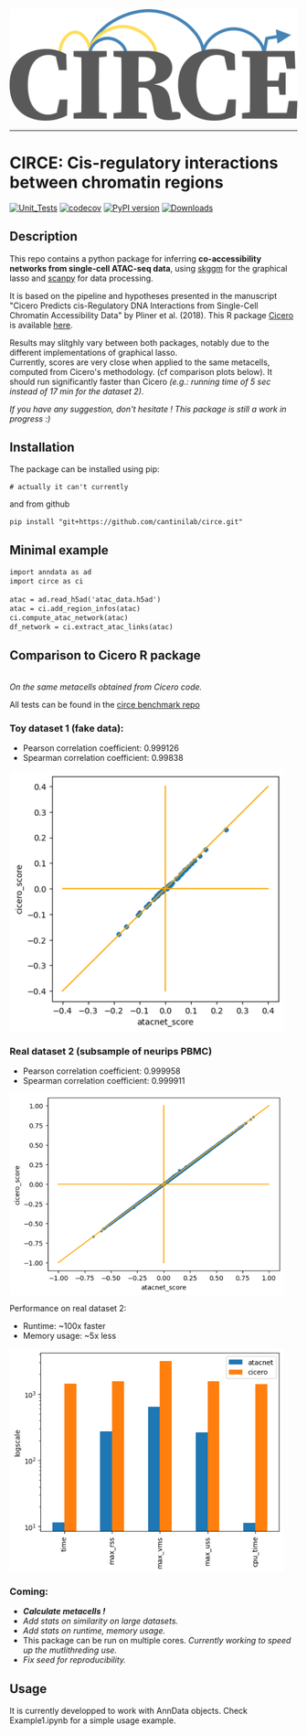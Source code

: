 <p align="center">
  <picture>
    <source media="(prefers-color-scheme: dark)" srcset="https://raw.githubusercontent.com/cantinilab/circe/main/logo_dark_theme.svg" width="600">
    <source media="(prefers-color-scheme: light)" srcset="https://raw.githubusercontent.com/cantinilab/circe/main/logo.svg" width="600">
    <img alt="Circe logo" src="https://raw.githubusercontent.com/cantinilab/circe/main/logo.svg" width="600">
  </picture>
</p>

-----------------
# CIRCE: Cis-regulatory interactions between chromatin regions
[![Unit_Tests](https://github.com/cantinilab/circe/actions/workflows/codecov.yaml/badge.svg)](https://github.com/cantinilab/circe/actions/workflows/codecov.yaml)
[![codecov](https://codecov.io/gh/cantinilab/circe/graph/badge.svg?token=0OIFAP28D7)](https://codecov.io/gh/cantinilab/circe)
[![PyPI version](https://img.shields.io/pypi/v/circe?color=blue)](https://img.shields.io/pypi/v/circe)
[![Downloads](https://static.pepy.tech/badge/atacnet/month)](https://pepy.tech/project/atacnet)


## Description
This repo contains a python package for inferring **co-accessibility networks from single-cell ATAC-seq data**, using [skggm](https://www.github.com/skggm/skggm) for the graphical lasso and [scanpy](https://www.github.com/theislab/scanpy) for data processing.

It is based on the pipeline and hypotheses presented in the manuscript "Cicero Predicts cis-Regulatory DNA Interactions from Single-Cell Chromatin Accessibility Data" by Pliner et al. (2018). This R package [Cicero](https://cole-trapnell-lab.github.io/cicero-release/) is available [here](https://www.github.com/cole-trapnell-lab/cicero-release).

Results may slitghly vary between both packages, notably due to the different implementations of graphical lasso. 
<br> Currently, scores are very close when applied to the same metacells, computed from Cicero's methodology. (cf comparison plots below). It should run significantly faster than Cicero _(e.g.: running time of 5 sec instead of 17 min for the dataset 2)_.

_If you have any suggestion, don't hesitate ! This package is still a work in progress :)_


## Installation
The package can be installed using pip:

```
# actually it can't currently
```

 and from github
```
pip install "git+https://github.com/cantinilab/circe.git"
```

## Minimal example
```
import anndata as ad
import circe as ci

atac = ad.read_h5ad('atac_data.h5ad')
atac = ci.add_region_infos(atac)
ci.compute_atac_network(atac)
df_network = ci.extract_atac_links(atac)
```

## Comparison to Cicero R package
<br> *On the same metacells obtained from Cicero code.*

All tests can be found in the [circe benchmark repo](https://github.com/cantinilab/circe_benchmark)

### Toy dataset 1 (fake data): 
- Pearson correlation coefficient: 0.999126
- Spearman correlation coefficient: 0.99838
<img src="https://raw.githubusercontent.com/cantinilab/circe/main/Figures/correlation_toy_dataset1.png" align="center" width="480"/>

### Real dataset 2 (subsample of neurips PBMC)
- Pearson correlation coefficient: 0.999958
- Spearman correlation coefficient: 0.999911
<img src="https://github.com/cantinilab/circe/raw/main/Figures/correlation_real_dataset2.png" align="center" width="480"/>

Performance on real dataset 2:
- Runtime: ~100x faster
- Memory usage: ~5x less
<img src="https://github.com/cantinilab/circe/raw/main/Figures/perf_real_dataset2.png" align="center" width="480"/>

### Coming:

- _**Calculate metacells !**_
- _Add stats on similarity on large datasets._
- _Add stats on runtime, memory usage._
- This package can be run on multiple cores. _Currently working to speed up the mutlithreding use._
- _Fix seed for reproducibility._

## Usage
It is currently developped to work with AnnData objects. Check Example1.ipynb for a simple usage example.

